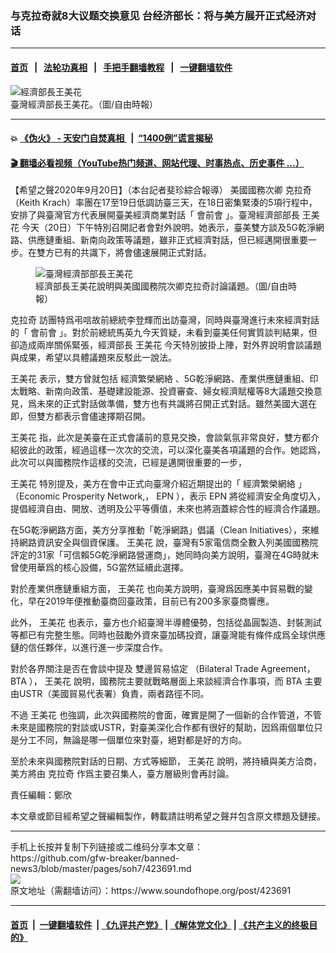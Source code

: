 ### 与克拉奇就8大议题交换意见  台经济部长：将与美方展开正式经济对话
------------------------

#### [首页](https://github.com/gfw-breaker/banned-news3/blob/master/README.md) &nbsp;&nbsp;|&nbsp;&nbsp; [法轮功真相](https://github.com/begood0513/basic/blob/master/README.md)  &nbsp;&nbsp;|&nbsp;&nbsp; [手把手翻墙教程](https://github.com/gfw-breaker/guides/wiki)  &nbsp;&nbsp;|&nbsp;&nbsp; [一键翻墙软件](https://github.com/gfw-breaker/nogfw/blob/master/README.md)  



<div><img alt="經濟部長王美花" src="https://img.soundofhope.org/2020-09/phpajfxis_fotor-1600588679864.jpg"/>
<br/><figcaption class="caption">
 臺灣經濟部長王美花。（圖/自由時報）
</figcaption></div><hr/>

#### 💥 [《伪火》 - 天安门自焚真相 ](http://158.247.195.190:10000/videos/blog/weihuo.html)&nbsp; |&nbsp; [“1400例”谎言揭秘  ](http://158.247.195.190:10000/videos/blog/jiexi1400.html)

#### [ 🎬  翻墙必看视频（YouTube热门频道、网站代理、时事热点、历史事件 ...）](https://github.com/gfw-breaker/links/blob/master/banned.md)

<div><div class="Content__Wrapper sc-1bvya0-0 grZQxZ">
 <p class="meta-top">
  <span class="meta">
   【希望之聲2020年9月20日】（本台記者斐珍綜合報導）
  </span>
  美國國務次卿
  <ok href="/term/215068?lang=b5">
   克拉奇
  </ok>
  （Keith Krach）率團在17至19日低調訪臺三天，在18日密集緊湊的5項行程中，安排了與臺灣官方代表展開臺美經濟商業對話「
  <ok href="/term/378205?lang=b5">
   會前會
  </ok>
  」。臺灣經濟部部長
  <ok href="/term/379813?lang=b5">
   王美花
  </ok>
  今天（20日）下午特別召開記者會對外說明。她表示，臺美雙方談及5G乾淨網路、供應鏈重組、新南向政策等議題，雖非正式經濟對話，但已經邁開很重要一步。在雙方已有的共識下，將會儘速展開正式對話。
 </p>
 <figure class="OImage__StyledFigure-sc-1lfley0-0 hHSfVg">
  <img alt="臺灣經濟部部長王美花" src="https://img.soundofhope.org/2020-09/3297796_1-1600593748260.jpg"/>
  <br/><figcaption>
   經濟部長王美花說明與美國國務院次卿克拉奇討論議題。（圖/自由時報）
  </figcaption>
 </figure>
 <p>
  <ok href="/term/215068?lang=b5">
   克拉奇
  </ok>
  訪團特爲弔唁故前總統李登輝而出訪臺灣，同時與臺灣進行未來經濟對話的「
  <ok href="/term/378205?lang=b5">
   會前會
  </ok>
  」。對於前總統馬英九今天質疑，未看到臺美任何實質談判結果，但卻造成兩岸關係緊張，經濟部長
  <ok href="/term/379813?lang=b5">
   王美花
  </ok>
  今天特別披掛上陣，對外界說明會談議題與成果，希望以具體議題來反駁此一說法。
 </p>
 <div class="AD_Embed__Wrap-sc-1xslmin-0 igMuqX module desktop">
  <div>
  </div>
 </div>
 <p>
  <ok href="/term/379813?lang=b5">
   王美花
  </ok>
  表示，雙方曾就包括
  <ok href="/term/379816?lang=b5">
   經濟繁榮網絡
  </ok>
  、5G乾淨網路、產業供應鏈重組、印太戰略、新南向政策、基礎建設能源、投資審查、婦女經濟賦權等8大議題交換意見，爲未來的正式對話做準備，雙方也有共識將召開正式對話。雖然美國大選在即，但雙方都表示會儘速擇期召開。
 </p>
 <p>
  <ok href="/term/379813?lang=b5">
   王美花
  </ok>
  指，此次是美臺在正式會議前的意見交換，會談氣氛非常良好，雙方都介紹彼此的政策，經過這樣一次次的交流，可以深化臺美各項議題的合作。她認爲，此次可以與國務院作這樣的交流，已經是邁開很重要的一步，
 </p>
 <p>
  <ok href="/term/379813?lang=b5">
   王美花
  </ok>
  特別提及，美方在會中正式向臺灣介紹近期提出的「
  <ok href="/term/379816?lang=b5">
   經濟繁榮網絡
  </ok>
  」（Economic Prosperity Network,，
  <ok href="/term/379819?lang=b5">
   EPN
  </ok>
  ），表示
  <ok href="/term/379819?lang=b5">
   EPN
  </ok>
  將從經濟安全角度切入，提倡經濟自由、開放、透明及公平等價值，未來也將涵蓋綜合性的經濟合作議題。
 </p>
 <p>
  在5G乾淨網路方面，美方分享推動「乾淨網路」倡議（Clean Initiatives），來維持網路資訊安全與個資保護。
  <ok href="/term/379813?lang=b5">
   王美花
  </ok>
  說，臺灣有5家電信商全數入列美國國務院評定的31家「可信賴5G乾淨網路營運商」，她同時向美方說明，臺灣在4G時就未曾使用華爲的核心設備，5G當然延續此選擇。
 </p>
 <p>
  對於產業供應鏈重組方面，
  <ok href="/term/379813?lang=b5">
   王美花
  </ok>
  也向美方說明，臺灣爲因應美中貿易戰的變化，早在2019年便推動臺商回臺政策，目前已有200多家臺商響應。
 </p>
 <p>
  此外，
  <ok href="/term/379813?lang=b5">
   王美花
  </ok>
  也表示，臺方也介紹臺灣半導體優勢，包括從晶圓製造、封裝測試等都已有完整生態。同時也鼓勵外資來臺加碼投資，讓臺灣能有條件成爲全球供應鏈的信任夥伴，以進行進一步深度合作。
 </p>
 <p>
  對於各界關注是否在會談中提及
  <ok href="/term/72283?lang=b5">
   雙邊貿易協定
  </ok>
  （Bilateral Trade Agreement，
  <ok href="/term/372106?lang=b5">
   BTA
  </ok>
  ），
  <ok href="/term/379813?lang=b5">
   王美花
  </ok>
  說明，國務院主要就戰略層面上來談經濟合作事項，而
  <ok href="/term/372106?lang=b5">
   BTA
  </ok>
  主要由USTR（美國貿易代表署）負責，兩者路徑不同。
 </p>
 <p>
  不過
  <ok href="/term/379813?lang=b5">
   王美花
  </ok>
  也強調，此次與國務院的會面，確實是開了一個新的合作管道，不管未來是國務院的對談或USTR，對臺美深化合作都有很好的幫助，因爲兩個單位只是分工不同，無論是哪一個單位來對臺，絕對都是好的方向。
 </p>
 <p>
  至於未來與國務院對話的日期、方式等細節，
  <ok href="/term/379813?lang=b5">
   王美花
  </ok>
  說明，將持續與美方洽商，美方將由
  <ok href="/term/215068?lang=b5">
   克拉奇
  </ok>
  作爲主要召集人，臺方層級則會再討論。
 </p>
 <p class="meta-btm">
  責任編輯：鄭欣
 </p>
 <p class="meta-btm">
  本文章或節目經希望之聲編輯製作，轉載請註明希望之聲幷包含原文標題及鏈接。
 </p>
</div>
</div>
<hr/>
手机上长按并复制下列链接或二维码分享本文章：<br/>
https://github.com/gfw-breaker/banned-news3/blob/master/pages/soh7/423691.md <br/>
<a href='https://github.com/gfw-breaker/banned-news3/blob/master/pages/soh7/423691.md'><img src='https://github.com/gfw-breaker/banned-news3/blob/master/pages/soh7/423691.md.png'/></a> <br/>
原文地址（需翻墙访问）：https://www.soundofhope.org/post/423691


------------------------
#### [首页](https://github.com/gfw-breaker/banned-news3/blob/master/README.md) &nbsp;|&nbsp; [一键翻墙软件](https://github.com/gfw-breaker/nogfw/blob/master/README.md) &nbsp;| [《九评共产党》](https://github.com/gfw-breaker/9ping.md/blob/master/README.md#九评之一评共产党是什么) | [《解体党文化》](https://github.com/gfw-breaker/jtdwh.md/blob/master/README.md) | [《共产主义的终极目的》](https://github.com/gfw-breaker/gczydzjmd.md/blob/master/README.md)


<img src='http://gfw-breaker.win/banned-news3/pages/soh7/423691.md' width='0px' height='0px'/>